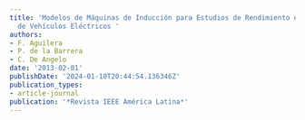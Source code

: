 ```yaml
---
title: 'Modelos de Máquinas de Inducción para Estudios de Rendimiento en Aplicaciones
  de Vehículos Eléctricos '
authors:
- F. Aguilera
- P. de la Barrera
- C. De Angelo
date: '2013-02-01'
publishDate: '2024-01-10T20:44:54.136346Z'
publication_types:
- article-journal
publication: '*Revista IEEE América Latina*'
---
```


